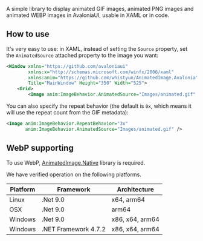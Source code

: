 A simple library to display animated GIF images, animated PNG images and animated WEBP images in AvaloniaUI, usable in XAML or in code.

## How to use

It's very easy to use: in XAML, instead of setting the `Source` property, set the `AnimatedSource` attached property to the image you want:

```xml
<Window xmlns="https://github.com/avaloniaui"
        xmlns:x="http://schemas.microsoft.com/winfx/2006/xaml"
        xmlns:anim="https://github.com/whistyun/AnimatedImage.Avalonia"
        Title="MainWindow" Height="350" Width="525">
    <Grid>
        <Image anim:ImageBehavior.AnimatedSource="Images/animated.gif" />
```

You can also specify the repeat behavior (the default is `0x`, which means it will use the repeat count from the GIF metadata):

```xml
<Image anim:ImageBehavior.RepeatBehavior="3x"
       anim:ImageBehavior.AnimatedSource="Images/animated.gif" />
```


## WebP supporting

To use WebP, [AnimatedImage.Native](https://www.nuget.org/packages/AnimatedImage.Native) library is required.

We have verified operation on the following platforms.

| Platform | Framework            | Architecture    | 
|----------|----------------------|-----------------|
| Linux    | .Net 9.0             | x64, arm64      |
| OSX      | .Net 9.0             | arm64           |
| Windows  | .Net 9.0             | x86, x64, arm64 |
| Windows  | .NET Framework 4.7.2 | x86, x64, arm64 |
